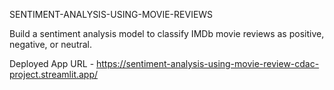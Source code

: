SENTIMENT-ANALYSIS-USING-MOVIE-REVIEWS

Build a sentiment analysis model to classify IMDb movie reviews as positive, negative, or neutral.

Deployed App URL - https://sentiment-analysis-using-movie-review-cdac-project.streamlit.app/
